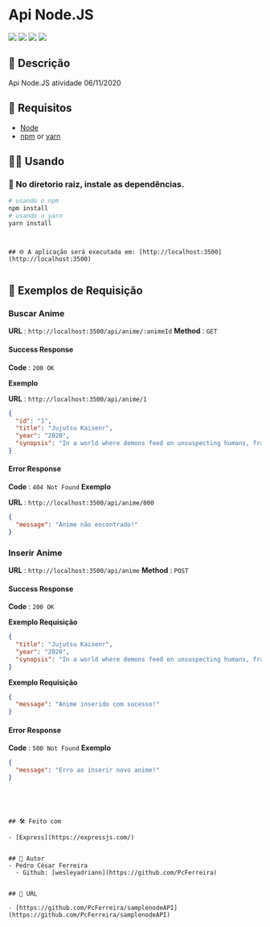 Api Node.JS
============

![](https://img.shields.io/github/languages/count/PcFerreira/samplenodeAPI)
![](https://img.shields.io/github/last-commit/PcFerreira/samplenodeAPI)
![](https://img.shields.io/github/license/PcFerreira/samplenodeAPI)
![](https://img.shields.io/github/repo-size/PcFerreira/samplenodeAPI)

## 📝 Descrição

Api Node.JS atividade 06/11/2020

## 📄 Requisitos 

- [Node](https://nodejs.org/)
- [npm](https://www.npmjs.com) or [yarn](https://yarnpkg.com/)

## 👨‍💻 Usando
### 🚩 No diretorio raiz, instale as dependências.

```bash
# usando o npm
npm install
# usando o yarn
yarn install
```

```


## 🌐 A aplicação será executada em: [http://localhost:3500](http://localhost:3500)


```

## 🔎 Exemplos de Requisição 

### Buscar Anime

**URL** : `http://localhost:3500/api/anime/:animeId`
**Method** : `GET`

#### Success Response

**Code** : `200 OK`

**Exemplo**

**URL** : `http://localhost:3500/api/anime/1`

```json
{
  "id": "1",
  "title": "Jujutsu Kaisenr",
  "year": "2020",
  "synopsis": "In a world where demons feed on unsuspecting humans, fragments of the legendary and feared demon Ryoumen Sukuna were lost and scattered about. Should any demon consume Sukuna's body parts, the power they gain could destroy the world as we know it. Fortunately, there exists a mysterious school of Jujutsu Sorcerers who exist to protect the precarious existence of the living from the undead!"
}
```
#### Error Response
**Code** : `404 Not Found`
**Exemplo**

**URL** : `http://localhost:3500/api/anime/000`

```json
{
  "message": "Anime não encontrado!"
}
```

### Inserir Anime

**URL** : `http://localhost:3500/api/anime`
**Method** : `POST`

#### Success Response

**Code** : `200 OK`

**Exemplo Requisição**

```json
{
  "title": "Jujutsu Kaisenr",
  "year": "2020",
  "synopsis": "In a world where demons feed on unsuspecting humans, fragments of the legendary and feared demon Ryoumen Sukuna were lost and scattered about. Should any demon consume Sukuna's body parts, the power they gain could destroy the world as we know it. Fortunately, there exists a mysterious school of Jujutsu Sorcerers who exist to protect the precarious existence of the living from the undead!"
}
```

**Exemplo Requisição**
```json
{
  "message": "Anime inserido com sucesso!"
}
```


#### Error Response
**Code** : `500 Not Found`
**Exemplo**


```json
{
  "message": "Erro ao inserir novo anime!"
}
```


```




## 🛠 Feito com

- [Express](https://expressjs.com/)


## 👥 Autor
- Pedro César Ferreira
  - Github: [wesleyadriann](https://github.com/PcFerreira)


## 📍 URL

- [https://github.com/PcFerreira/samplenodeAPI](https://github.com/PcFerreira/samplenodeAPI)